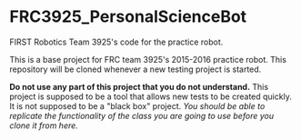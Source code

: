 # FRC3925_PersonalScienceBot
FIRST Robotics Team 3925's code for the practice robot.


This is a base project for FRC team 3925's 2015-2016 practice robot. This repository will be cloned whenever a new testing project is started.

<b>Do not use any part of this project that you do not understand.</b> This project is supposed to be a tool that allows new tests to be created quickly. It is not supposed to be a "black box" project. <i>You should be able to replicate the functionality of the class you are going to use before you clone it from here.</i>

